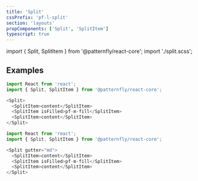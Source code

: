 ```yaml
---
title: 'Split'
cssPrefix: 'pf-l-split'
section: 'layouts'
propComponents: ['Split', 'SplitItem']
typescript: true
---
```


import { Split, SplitItem } from '@patternfly/react-core';
import './split.scss';

## Examples
```js title=Basic
import React from 'react';
import { Split, SplitItem } from '@patternfly/react-core';

<Split>
  <SplitItem>content</SplitItem>
  <SplitItem isFilled>pf-m-fill</SplitItem>
  <SplitItem>content</SplitItem>
</Split>
```

```js title=With-gutter
import React from 'react';
import { Split, SplitItem } from '@patternfly/react-core';

<Split gutter="md">
  <SplitItem>content</SplitItem>
  <SplitItem isFilled>pf-m-fill</SplitItem>
  <SplitItem>content</SplitItem>
</Split>
```
